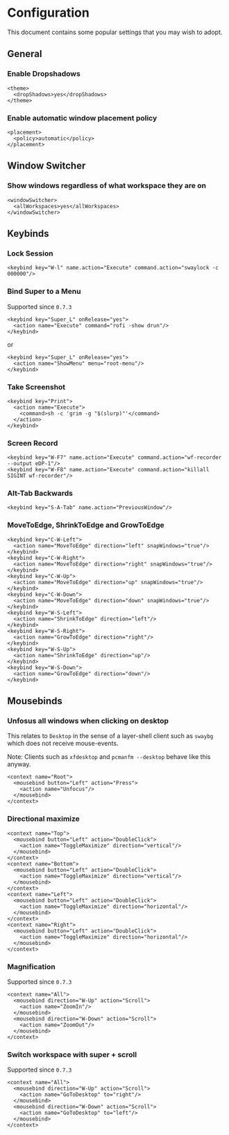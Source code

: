 # Configuration

This document contains some popular settings that you may wish to adopt.

## General

### Enable Dropshadows

```
<theme>
  <dropShadows>yes</dropShadows>
</theme>
```

### Enable automatic window placement policy

```
<placement>
  <policy>automatic</policy>
</placement>
```

## Window Switcher

### Show windows regardless of what workspace they are on

```
<windowSwitcher>
  <allWorkspaces>yes</allWorkspaces>
</windowSwitcher>
```

## Keybinds

### Lock Session

```
<keybind key="W-l" name.action="Execute" command.action="swaylock -c 000000"/>
```

### Bind Super to a Menu

Supported since `0.7.3`

```
<keybind key="Super_L" onRelease="yes">
  <action name="Execute" command="rofi -show drun"/>
</keybind>
```

or

```
<keybind key="Super_L" onRelease="yes">
  <action name="ShowMenu" menu="root-menu"/>
</keybind>
```


### Take Screenshot

```
<keybind key="Print">
  <action name="Execute">
    <command>sh -c 'grim -g "$(slurp)"'</command>
  </action>
</keybind>
```

### Screen Record

```
<keybind key="W-F7" name.action="Execute" command.action="wf-recorder --output eDP-1"/>
<keybind key="W-F8" name.action="Execute" command.action="killall SIGINT wf-recorder"/>
```

### Alt-Tab Backwards

```
<keybind key="S-A-Tab" name.action="PreviousWindow"/>
```

### MoveToEdge, ShrinkToEdge and GrowToEdge

```
<keybind key="C-W-Left">
  <action name="MoveToEdge" direction="left" snapWindows="true"/>
</keybind>
<keybind key="C-W-Right">
  <action name="MoveToEdge" direction="right" snapWindows="true"/>
</keybind>
<keybind key="C-W-Up">
  <action name="MoveToEdge" direction="up" snapWindows="true"/>
</keybind>
<keybind key="C-W-Down">
  <action name="MoveToEdge" direction="down" snapWindows="true"/>
</keybind>
<keybind key="W-S-Left">
  <action name="ShrinkToEdge" direction="left"/>
</keybind>
<keybind key="W-S-Right">
  <action name="GrowToEdge" direction="right"/>
</keybind>
<keybind key="W-S-Up">
  <action name="ShrinkToEdge" direction="up"/>
</keybind>
<keybind key="W-S-Down">
  <action name="GrowToEdge" direction="down"/>
</keybind>
```

## Mousebinds

### Unfosus all windows when clicking on desktop

This relates to `Desktop` in the sense of a layer-shell client such as `swaybg`
which does not receive mouse-events.

Note: Clients such as `xfdesktop` and `pcmanfm --desktop` behave like this
anyway.

```
<context name="Root">
  <mousebind button="Left" action="Press">
    <action name="Unfocus"/>
  </mousebind>
</context>
```

### Directional maximize

```
<context name="Top">
  <mousebind button="Left" action="DoubleClick">
    <action name="ToggleMaximize" direction="vertical"/>
  </mousebind>
</context>
<context name="Bottom">
  <mousebind button="Left" action="DoubleClick">
    <action name="ToggleMaximize" direction="vertical"/>
  </mousebind>
</context>
<context name="Left">
  <mousebind button="Left" action="DoubleClick">
    <action name="ToggleMaximize" direction="horizontal"/>
  </mousebind>
</context>
<context name="Right">
  <mousebind button="Left" action="DoubleClick">
    <action name="ToggleMaximize" direction="horizontal"/>
  </mousebind>
</context>
```

### Magnification

Supported since `0.7.3`

```
<context name="All">
  <mousebind direction="W-Up" action="Scroll">
    <action name="ZoomIn"/>
  </mousebind>
  <mousebind direction="W-Down" action="Scroll">
    <action name="ZoomOut"/>
  </mousebind>
</context>
```

### Switch workspace with super + scroll

Supported since `0.7.3`

```
<context name="All">
  <mousebind direction="W-Up" action="Scroll">
    <action name="GoToDesktop" to="right"/>
  </mousebind>
  <mousebind direction="W-Down" action="Scroll">
    <action name="GoToDesktop" to="left"/>
  </mousebind>
</context>
```

